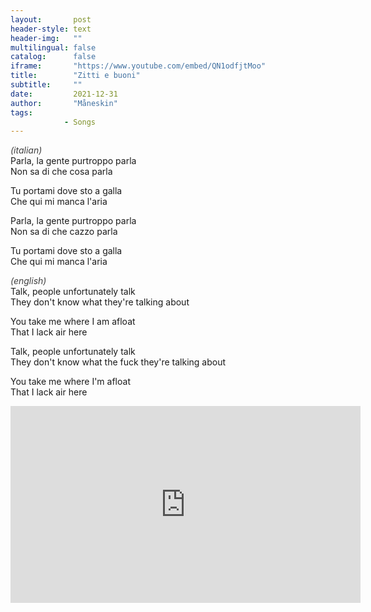 ```yaml
---
layout:       post
header-style: text
header-img:   ""
multilingual: false
catalog:      false
iframe:       "https://www.youtube.com/embed/QN1odfjtMoo"
title:        "Zitti e buoni"
subtitle:     ""
date:         2021-12-31
author:       "Måneskin"
tags:
            - Songs
---
```


<i style="color: #404040;">(italian)</i><br>
Parla, la gente purtroppo parla\
Non sa di che cosa parla

Tu portami dove sto a galla\
Che qui mi manca l'aria

Parla, la gente purtroppo parla\
Non sa di che cazzo parla

Tu portami dove sto a galla\
Che qui mi manca l'aria

<i style="color: #404040;">(english)</i><br>
Talk, people unfortunately talk\
They don't know what they're talking about

You take me where I am afloat\
That I lack air here

Talk, people unfortunately talk\
They don't know what the fuck they're talking about

You take me where I'm afloat\
That I lack air here

<center><iframe width="560" height="315" src="https://www.youtube-nocookie.com/embed/QN1odfjtMoo?controls=0" title="YouTube video player" frameborder="0" allow="accelerometer; autoplay; clipboard-write; encrypted-media; gyroscope; picture-in-picture; web-share" allowfullscreen></iframe></center>